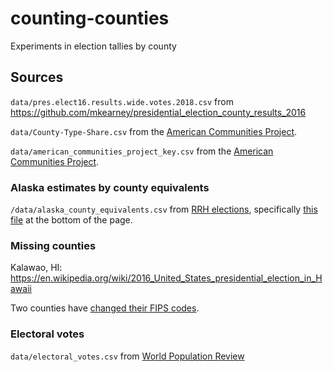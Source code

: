 # counting-counties

Experiments in election tallies by county

## Sources

`data/pres.elect16.results.wide.votes.2018.csv` from https://github.com/mkearney/presidential_election_county_results_2016

`data/County-Type-Share.csv` from the [American Communities Project](https://www.americancommunities.org/methodology/).

`data/american_communities_project_key.csv` from the [American Communities Project](https://www.americancommunities.org/methodology/).

### Alaska estimates by county equivalents

`/data/alaska_county_equivalents.csv` from [RRH elections](https://rrhelections.com/index.php/2018/02/02/alaska-results-by-county-equivalent-1960-2016/), specifically [this file](https://drive.google.com/open?id=1Cc5AQunjTj03mQx0NVBpY3rQmXbPSWUT) at the bottom of the page. 

### Missing counties

Kalawao, HI: https://en.wikipedia.org/wiki/2016_United_States_presidential_election_in_Hawaii

Two counties have [changed their FIPS codes](https://www.ddorn.net/data/FIPS_County_Code_Changes.pdf).

### Electoral votes

`data/electoral_votes.csv` from [World Population Review](https://worldpopulationreview.com/states/electoral-votes-by-state/)


